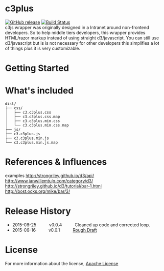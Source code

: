 # c3plus
[![GitHub release](https://img.shields.io/badge/Alpha-0.0.3-red.svg)]()
[![Build Status](https://travis-ci.org/fassetar/data-steamer.svg?branch=master)](https://travis-ci.org/fassetar/data-steamer)
<br/>
c3js wrapper was originally designed in a Intranet around non-frontend developers. So to help middle tiers developers, this wrapper provides HTML/razor markup instead of using straight d3/javascript. You can still use d3/javascript but is is not necessary for other developers this simplifies a lot of things plus it is very customizable.

Getting Started
=============

# What's included

```
dist/
├── css/
│   ├── c3.c3plus.css
│   ├── c3.c3plus.css.map
│   ├── c3.c3plus.min.css
│   └── c3.c3plus.min.css.map   
├── js/
├── c3.c3plus.js
├── c3.c3plus.min.js
└── c3.c3plus.min.js.map
```

References & Influences
=============
examples
http://strongriley.github.io/d3/api/<br/>
http://www.janwillemtulp.com/category/d3/<br/>
http://strongriley.github.io/d3/tutorial/bar-1.html<br/>
http://bost.ocks.org/mike/bar/3/<br/>

Release History
=============
 * 2015-08-25   v0.0.4   Cleaned up code and corrected loop.
 * 2015-06-16   v0.0.1   [Rough Draft](http://anthonyfassett.blogspot.com/2015/06/project-raft-draft-for-data-steamer.html)

License
=============
For more information about the license, [Apache License](https://github.com/fassetar/Data-Steamer/blob/master/LICENSE)
